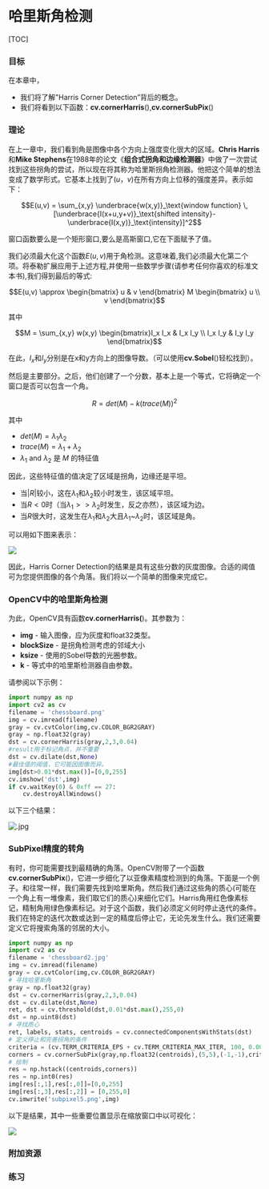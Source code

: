 # 哈里斯角检测

[TOC]

### 目标
在本章中，
- 我们将了解"Harris Corner Detection”背后的概念。
- 我们将看到以下函数：**cv.cornerHarris**(),**cv.cornerSubPix**()

### 理论

在上一章中，我们看到角是图像中各个方向上强度变化很大的区域。**Chris Harris**和**Mike Stephens**在1988年的论文《**组合式拐角和边缘检测器**》中做了一次尝试找到这些拐角的尝试，所以现在将其称为哈里斯拐角检测器。他把这个简单的想法变成了数学形式。它基本上找到了$(u，v)$在所有方向上位移的强度差异。表示如下：

$$E(u,v) = \sum_{x,y} \underbrace{w(x,y)}_\text{window function} \, [\underbrace{I(x+u,y+v)}_\text{shifted intensity}-\underbrace{I(x,y)}_\text{intensity}]^2$$

窗口函数要么是一个矩形窗口,要么是高斯窗口,它在下面赋予了值。

我们必须最大化这个函数$E(u,v)$用于角检测。这意味着,我们必须最大化第二个项。将泰勒扩展应用于上述方程,并使用一些数学步骤(请参考任何你喜欢的标准文本书),我们得到最后的等式:

$$E(u,v) \approx \begin{bmatrix} u & v \end{bmatrix} M \begin{bmatrix} u \\ v \end{bmatrix}$$

其中

$$M = \sum_{x,y} w(x,y) \begin{bmatrix}I_x I_x & I_x I_y \\ I_x I_y & I_y I_y \end{bmatrix}$$

在此，$I_x$和$I_y$分别是在x和y方向上的图像导数。（可以使用**cv.Sobel**()轻松找到）。

然后是主要部分。之后，他们创建了一个分数，基本上是一个等式，它将确定一个窗口是否可以包含一个角。

$$R = det(M) - k(trace(M))^2$$

其中

- $det(M)=\lambda_1\lambda_2$
- $trace(M)=\lambda_1+\lambda_2$
- $\lambda_1$ and $\lambda_2$ 是 $M$ 的特征值

因此，这些特征值的值决定了区域是拐角，边缘还是平坦。

- 当$|R|$较小，这在$\lambda_1$和$\lambda_2$较小时发生，该区域平坦。
- 当$R<0$时（当$\lambda_1 >>\lambda_2$时发生，反之亦然），该区域为边。
- 当$R$很大时，这发生在$\lambda_1$和$\lambda_2$大且$\lambda_1$~$\lambda_2$时，该区域是角。

可以用如下图来表示：

![](http://qiniu.aihubs.net/harris_region.jpg)

因此，Harris Corner Detection的结果是具有这些分数的灰度图像。合适的阈值可为您提供图像的各个角落。我们将以一个简单的图像来完成它。

### OpenCV中的哈里斯角检测

为此，OpenCV具有函数**cv.cornerHarris(**)。其参数为：
- **img** - 输入图像，应为灰度和float32类型。
- **blockSize** - 是拐角检测考虑的邻域大小
- **ksize** - 使用的Sobel导数的光圈参数。
- **k** - 等式中的哈里斯检测器自由参数。

请参阅以下示例：

```python
import numpy as np
import cv2 as cv
filename = 'chessboard.png'
img = cv.imread(filename)
gray = cv.cvtColor(img,cv.COLOR_BGR2GRAY)
gray = np.float32(gray)
dst = cv.cornerHarris(gray,2,3,0.04)
#result用于标记角点，并不重要
dst = cv.dilate(dst,None)
#最佳值的阈值，它可能因图像而异。
img[dst>0.01*dst.max()]=[0,0,255]
cv.imshow('dst',img)
if cv.waitKey(0) & 0xff == 27:
    cv.destroyAllWindows()
```

以下三个结果：

![.jpg](5_2_%E5%93%88%E9%87%8C%E6%96%AF%E8%A7%92%E6%A3%80%E6%B5%8B.assets/harris_result.jpg)

### SubPixel精度的转角 

有时，你可能需要找到最精确的角落。OpenCV附带了一个函数**cv.cornerSubPix**()，它进一步细化了以亚像素精度检测到的角落。下面是一个例子。和往常一样，我们需要先找到哈里斯角。然后我们通过这些角的质心(可能在一个角上有一堆像素，我们取它们的质心)来细化它们。Harris角用红色像素标记，精制角用绿色像素标记。对于这个函数，我们必须定义何时停止迭代的条件。我们在特定的迭代次数或达到一定的精度后停止它，无论先发生什么。我们还需要定义它将搜索角落的邻居的大小。

```python
import numpy as np
import cv2 as cv
filename = 'chessboard2.jpg'
img = cv.imread(filename)
gray = cv.cvtColor(img,cv.COLOR_BGR2GRAY)
# 寻找哈里斯角
gray = np.float32(gray)
dst = cv.cornerHarris(gray,2,3,0.04)
dst = cv.dilate(dst,None)
ret, dst = cv.threshold(dst,0.01*dst.max(),255,0)
dst = np.uint8(dst)
# 寻找质心
ret, labels, stats, centroids = cv.connectedComponentsWithStats(dst)
# 定义停止和完善拐角的条件
criteria = (cv.TERM_CRITERIA_EPS + cv.TERM_CRITERIA_MAX_ITER, 100, 0.001)
corners = cv.cornerSubPix(gray,np.float32(centroids),(5,5),(-1,-1),criteria)
# 绘制
res = np.hstack((centroids,corners))
res = np.int0(res)
img[res[:,1],res[:,0]]=[0,0,255]
img[res[:,3],res[:,2]] = [0,255,0]
cv.imwrite('subpixel5.png',img)
```

以下是结果，其中一些重要位置显示在缩放窗口中以可视化：

![](http://qiniu.aihubs.net/subpixel3.png)

### 附加资源

### 练习